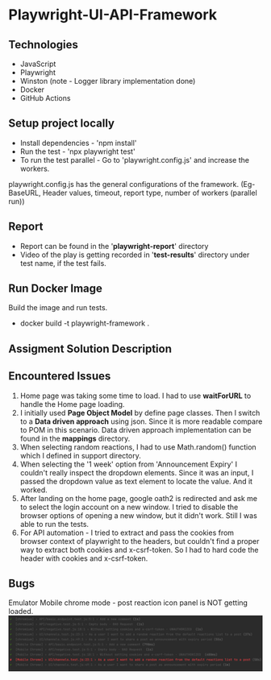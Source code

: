 # Playwright-UI-API-Framework

## Technologies
* JavaScript
* Playwright
* Winston (note - Logger library implementation done)
* Docker
* GitHub Actions

## Setup project locally
* Install dependencies - 'npm install'
* Run the test - 'npx playwright test'
* To run the test parallel - Go to 'playwright.config.js' and increase the workers.

playwright.config.js has the general configurations of the framework. (Eg- BaseURL, Header values, timeout, report type, number of workers (parallel run))

## Report
* Report can be found in the '**playwright-report**' directory
* Video of the play is getting recorded in '**test-results**' directory under test name, if the test fails.

## Run Docker Image

Build the image and run tests.
* docker build -t playwright-framework .

## Assigment Solution Description

## Encountered Issues 
1. Home page was taking some time to load. I had to use **waitForURL** to handle the Home page loading.
2. I initially used **Page Object Model** by define page classes. Then I switch to a **Data driven approach** using json. Since it is more readable compare to POM in this scenario. Data driven approach implementation can be found in the **mappings** directory.
3. When selecting random reactions, I had to use Math.random() function which I defined in support directory.
4. When selecting the '1 week' option from 'Announcement Expiry' I couldn't really inspect the dropdown elements. Since it was an input, I passed the dropdown value as text element to locate the value. And it worked.
5. After landing on the home page, google oath2 is redirected and ask me to select the login account on a new window. I tried to disable the browser options of opening a new window, but it didn't work. Still I was able to run the tests.
6. For API automation - I tried to extract and pass the cookies from browser context of playwright to the headers, but couldn't find a proper way to extract both cookies and x-csrf-token. So I had to hard code the header with cookies and x-csrf-token. 

## Bugs
Emulator Mobile chrome mode - post reaction icon panel is NOT getting loaded.
![img.png](readme-screenshots/img.png)


